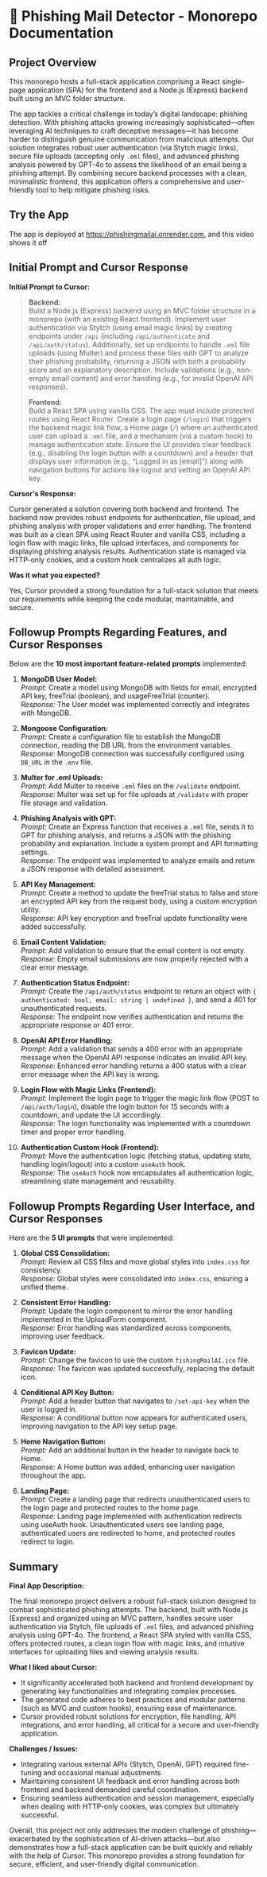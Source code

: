 # 📱 Phishing Mail Detector - Monorepo Documentation

## Project Overview

This monorepo hosts a full-stack application comprising a React single-page application (SPA) for the frontend and a Node.js (Express) backend built using an MVC folder structure.

The app tackles a critical challenge in today’s digital landscape: phishing detection. With phishing attacks growing increasingly sophisticated—often leveraging AI techniques to craft deceptive messages—it has become harder to distinguish genuine communication from malicious attempts. Our solution integrates robust user authentication (via Stytch magic links), secure file uploads (accepting only `.eml` files), and advanced phishing analysis powered by GPT-4o to assess the likelihood of an email being a phishing attempt. By combining secure backend processes with a clean, minimalistic frontend, this application offers a comprehensive and user-friendly tool to help mitigate phishing risks.

## Try the App

The app is deployed at <https://phishingmailai.onrender.com>, and this video shows it off <link>

## Initial Prompt and Cursor Response

**Initial Prompt to Cursor:**

> **Backend:**  
> Build a Node.js (Express) backend using an MVC folder structure in a monorepo (with an existing React frontend). Implement user authentication via Stytch (using email magic links) by creating endpoints under `/api` (including `/api/authenticate` and `/api/auth/status`). Additionally, set up endpoints to handle `.eml` file uploads (using Multer) and process these files with GPT to analyze their phishing probability, returning a JSON with both a probability score and an explanatory description. Include validations (e.g., non-empty email content) and error handling (e.g., for invalid OpenAI API responses).
>
> **Frontend:**  
> Build a React SPA using vanilla CSS. The app must include protected routes using React Router. Create a login page (`/login`) that triggers the backend magic link flow, a Home page (`/`) where an authenticated user can upload a `.eml` file, and a mechanism (via a custom hook) to manage authentication state. Ensure the UI provides clear feedback (e.g., disabling the login button with a countdown) and a header that displays user information (e.g., “Logged in as [email]”) along with navigation buttons for actions like logout and setting an OpenAI API key.

**Cursor's Response:**

Cursor generated a solution covering both backend and frontend. The backend now provides robust endpoints for authentication, file upload, and phishing analysis with proper validations and error handling. The frontend was built as a clean SPA using React Router and vanilla CSS, including a login flow with magic links, file upload interfaces, and components for displaying phishing analysis results. Authentication state is managed via HTTP-only cookies, and a custom hook centralizes all auth logic.

**Was it what you expected?**

Yes, Cursor provided a strong foundation for a full-stack solution that meets our requirements while keeping the code modular, maintainable, and secure.

## Followup Prompts Regarding Features, and Cursor Responses

Below are the **10 most important feature-related prompts** implemented:

1. **MongoDB User Model:**  
   _Prompt:_ Create a model using MongoDB with fields for email, encrypted API key, freeTrial (boolean), and usageFreeTrial (counter).  
   _Response:_ The User model was implemented correctly and integrates with MongoDB.

2. **Mongoose Configuration:**  
   _Prompt:_ Create a configuration file to establish the MongoDB connection, reading the DB URL from the environment variables.  
   _Response:_ MongoDB connection was successfully configured using `DB_URL` in the `.env` file.

3. **Multer for .eml Uploads:**  
   _Prompt:_ Add Multer to receive `.eml` files on the `/validate` endpoint.  
   _Response:_ Multer was set up for file uploads at `/validate` with proper file storage and validation.

4. **Phishing Analysis with GPT:**  
   _Prompt:_ Create an Express function that receives a `.eml` file, sends it to GPT for phishing analysis, and returns a JSON with the phishing probability and explanation. Include a system prompt and API formatting settings.  
   _Response:_ The endpoint was implemented to analyze emails and return a JSON response with detailed assessment.

5. **API Key Management:**  
   _Prompt:_ Create a method to update the freeTrial status to false and store an encrypted API key from the request body, using a custom encryption utility.  
   _Response:_ API key encryption and freeTrial update functionality were added successfully.

6. **Email Content Validation:**  
   _Prompt:_ Add validation to ensure that the email content is not empty.  
   _Response:_ Empty email submissions are now properly rejected with a clear error message.

7. **Authentication Status Endpoint:**  
   _Prompt:_ Create the `/api/auth/status` endpoint to return an object with `{ authenticated: bool, email: string | undefined }`, and send a 401 for unauthenticated requests.  
   _Response:_ The endpoint now verifies authentication and returns the appropriate response or 401 error.

8. **OpenAI API Error Handling:**  
   _Prompt:_ Add a validation that sends a 400 error with an appropriate message when the OpenAI API response indicates an invalid API key.  
   _Response:_ Enhanced error handling returns a 400 status with a clear error message when the API key is wrong.

9. **Login Flow with Magic Links (Frontend):**  
   _Prompt:_ Implement the login page to trigger the magic link flow (POST to `/api/auth/login`), disable the login button for 15 seconds with a countdown, and update the UI accordingly.  
   _Response:_ The login functionality was implemented with a countdown timer and proper error handling.

10. **Authentication Custom Hook (Frontend):**  
    _Prompt:_ Move the authentication logic (fetching status, updating state, handling login/logout) into a custom `useAuth` hook.  
    _Response:_ The `useAuth` hook now encapsulates all authentication logic, streamlining state management and reusability.

## Followup Prompts Regarding User Interface, and Cursor Responses

Here are the **5 UI prompts** that were implemented:

1. **Global CSS Consolidation:**  
   _Prompt:_ Review all CSS files and move global styles into `index.css` for consistency.  
   _Response:_ Global styles were consolidated into `index.css`, ensuring a unified theme.

2. **Consistent Error Handling:**  
   _Prompt:_ Update the login component to mirror the error handling implemented in the UploadForm component.  
   _Response:_ Error handling was standardized across components, improving user feedback.

3. **Favicon Update:**  
   _Prompt:_ Change the favicon to use the custom `fishingMailAI.ico` file.  
   _Response:_ The favicon was updated successfully, replacing the default icon.

4. **Conditional API Key Button:**  
   _Prompt:_ Add a header button that navigates to `/set-api-key` when the user is logged in.  
   _Response:_ A conditional button now appears for authenticated users, improving navigation to the API key setup page.

5. **Home Navigation Button:**  
   _Prompt:_ Add an additional button in the header to navigate back to Home.  
   _Response:_ A Home button was added, enhancing user navigation throughout the app.

6. **Landing Page:**  
   _Prompt:_ Create a landing page that redirects unauthenticated users to the login page and protected routes to the home page.  
   _Response:_ Landing page implemented with authentication redirects using useAuth hook. Unauthenticated users see landing page, authenticated users are redirected to home, and protected routes redirect to login.

## Summary

**Final App Description:**

The final monorepo project delivers a robust full-stack solution designed to combat sophisticated phishing attempts. The backend, built with Node.js (Express) and organized using an MVC pattern, handles secure user authentication via Stytch, file uploads of `.eml` files, and advanced phishing analysis using GPT-4o. The frontend, a React SPA styled with vanilla CSS, offers protected routes, a clean login flow with magic links, and intuitive interfaces for uploading files and viewing analysis results.

**What I liked about Cursor:**

- It significantly accelerated both backend and frontend development by generating key functionalities and integrating complex processes.
- The generated code adheres to best practices and modular patterns (such as MVC and custom hooks), ensuring ease of maintenance.
- Cursor provided robust solutions for encryption, file handling, API integrations, and error handling, all critical for a secure and user-friendly application.

**Challenges / Issues:**

- Integrating various external APIs (Stytch, OpenAI, GPT) required fine-tuning and occasional manual adjustments.
- Maintaining consistent UI feedback and error handling across both frontend and backend demanded careful coordination.
- Ensuring seamless authentication and session management, especially when dealing with HTTP-only cookies, was complex but ultimately successful.

Overall, this project not only addresses the modern challenge of phishing—exacerbated by the sophistication of AI-driven attacks—but also demonstrates how a full-stack application can be built quickly and reliably with the help of Cursor. This monorepo provides a strong foundation for secure, efficient, and user-friendly digital communication.
